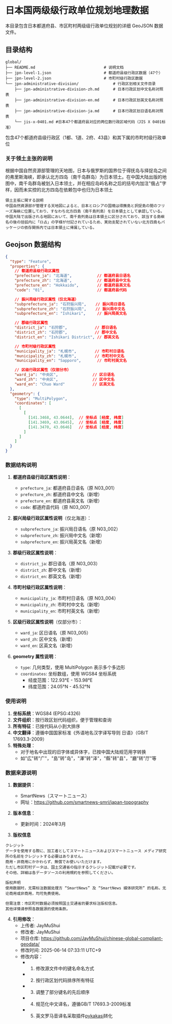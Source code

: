 # 日本国两级级行政单位规划地理数据

本目录包含日本都道府县、市区町村两级级行政单位规划的详细 GeoJSON 数据文件。

## 目录结构
```
global/
├── README.md                              # 说明文档
├── jpn-level-1.json                       # 都道府县级行政区数据（47个）
├── jpn-level-2.json                       # 市町村级行政区数据
└── jpn-administrative-division/               # 行政区划相关文件目录
    ├── jpn-administrative-division-zh.md      # 日本行政区划中文名称对照表
    ├── jpn-administrative-division-en.md      # 日本行政区划英文名称对照表
    ├── jpn-administrative-division-ja.md      # 日本行政区划日语名称对照表
    └── jis-x-0401.md #日本47个都道府县对应的两位数行政区域代码（JIS X 0401标准）
```

包含47个都道府县级行政区（1都、1道、2府、43县）和其下属的市町村级行政单位

### 关于领土主张的说明

根据中国自然资源部管理的天地图，日本与俄罗斯的国界位于得抚岛与择捉岛之间的弗里斯海峡，即承认北方四岛（南千岛群岛）为日本领土。在中国大陆出版的地图中，南千岛群岛被划入日本领土，并在相应岛屿名称之后的括号内加注"俄占"字样，因而未实控的北方四岛在依赖包中也归为日本领土

```
領土主張に関する説明
中国自然資源部が管理する天地図によると、日本とロシアの国境は得撫島と択捉島の間のフリーズ海峡に位置しており、すなわち北方四島（南千島列島）を日本領土として承認している。中国大陆で出版される地図において、南千島列島は日本領土に区分されており、該当する島嶼名の後の括弧内に「ロ占」の字様が付記されているため、実効支配されていない北方四島もパッケージの依存関係内では日本領土に帰属している。
```

## Geojson 数据结构
```json
{
  "type": "Feature",
  "properties": {
    // 都道府县级行政区属性
    "prefecture_ja": "北海道",           // 都道府县日语名
    "prefecture_zh": "北海道",           // 都道府县中文名
    "prefecture_en": "Hokkaido",        // 都道府县英文名
    "code": "01",                       // 都道府县代码

    // 振兴局级行政区属性（仅北海道）
    "subprefecture_ja": "石狩振兴局",    // 振兴局日语名
    "subprefecture_zh": "石狩振兴局",    // 振兴局中文名
    "subprefecture_en": "Ishikari",     // 振兴局英文名

    // 郡级行政区属性
    "district_ja": "石狩郡",            // 郡日语名
    "district_zh": "石狩郡",            // 郡中文名
    "district_en": "Ishikari District", // 郡英文名

    // 市町村级行政区属性
    "municipality_ja": "札幌市",        // 市町村日语名
    "municipality_zh": "札幌市",        // 市町村中文名
    "municipality_en": "Sapporo",       // 市町村英文名

    // 区级行政区属性（仅部分市）
    "ward_ja": "中央区",               // 区日语名
    "ward_zh": "中央区",               // 区中文名
    "ward_en": "Chuo Ward"            // 区英文名
  },
  "geometry": {
    "type": "MultiPolygon",
    "coordinates": [
      [
        [
          [141.3468, 43.0644],  // 坐标点 [经度, 纬度]
          [141.3469, 43.0645],  // 坐标点 [经度, 纬度]
          [141.3470, 43.0646]   // 坐标点 [经度, 纬度]
        ]
      ]
    ]
  }
}
```

### 数据结构说明

1. **都道府县级行政区属性说明**：
   - `prefecture_ja`: 都道府县日语名（原 N03_001）
   - `prefecture_zh`: 都道府县中文名（新增）
   - `prefecture_en`: 都道府县英文名（新增）
   - `code`: 都道府县代码（原 N03_007）

2. **振兴局级行政区属性说明**（仅北海道）：
   - `subprefecture_ja`: 振兴局日语名（原 N03_002）
   - `subprefecture_zh`: 振兴局中文名（新增）
   - `subprefecture_en`: 振兴局英文名（新增）

3. **郡级行政区属性说明**：
   - `district_ja`: 郡日语名（原 N03_003）
   - `district_zh`: 郡中文名（新增）
   - `district_en`: 郡英文名（新增）

4. **市町村级行政区属性说明**：
   - `municipality_ja`: 市町村日语名（原 N03_004）
   - `municipality_zh`: 市町村中文名（新增）
   - `municipality_en`: 市町村英文名（新增）

5. **区级行政区属性说明**（仅部分市）：
   - `ward_ja`: 区日语名（原 N03_005）
   - `ward_zh`: 区中文名（新增）
   - `ward_en`: 区英文名（新增）

6. **geometry 属性说明**：
   - `type`: 几何类型，使用 MultiPolygon 表示多个多边形
   - `coordinates`: 坐标数组，使用 WGS84 坐标系统
     - 经度范围：122.93°E - 153.98°E
     - 纬度范围：24.05°N - 45.52°N

### 使用说明

1. **坐标系统**：WGS84 (EPSG:4326)
2. **文件组织**：按行政区划代码组织，便于管理和查询
3. **所有特征**：已按代码从小到大排序
4. **中文翻译**：遵循中国国家标准《外语地名汉字译写导则 日语》（GB/T 17693.3-2009）
5. **特殊处理**：
   - 对于地名中出现的旧字体或异体字，已按中国大陆规范用字转换
   - 如"広"转"广"，"島"转"岛"，"澤"转"泽"，"縣"转"县"，"廳"转"厅"等

### 数据来源说明

1. **数据提供**：
   - SmartNews（スマートニュース）
   - 网址：https://github.com/smartnews-smri/japan-topography

2. **版本信息**：
   - 更新时间：2024年3月

3. **版权信息**
```
クレジット
データを使用する際に、加工者としてスマートニュースおよびスマートニュース メディア研究所の名前をクレジットする必要はありません。
商用・非商用にかかわらず、無償でお使いいただけます。
ただし市区町村データは、国土交通省の指示するクレジット記載が必要です。
その他、詳細は各データソースの利用規約を参照してください。

版权声明
使用数据时，无需标注数据处理方 “SmartNews” 及 “SmartNews 媒体研究所” 的名称。无论商用或非商用，均可免费使用。

但需注意：市区町村数据必须按照国土交通省的要求标注版权信息。
其他详情请参照各数据源的使用条款。
```


4. **引用修改**：
   - 上传者: JayMuShui
   - 修改者: JayMuShui
   - 项目仓库: https://github.com/JayMuShui/chinese-global-compliant-geodata/
   - 修改时间: 2025-06-14 07:33:11 UTC+9
   - 修改内容：
     - 1. 修改源文件中的键名命名方式
     - 2. 按行政区划代码排序所有特征
     - 3. 调整了部分键名的先后顺序
     - 4. 规范化中文译名，遵循GB/T 17693.3-2009标准
     - 5. 英文罗马音译名采取插件[pykakasi](https://pypi.org/project/pykakasi/)转化
